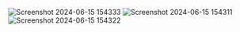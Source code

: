 
![Screenshot 2024-06-15 154333](https://github.com/23varshitha/Star-Rating/assets/109132355/e73a1c7f-5e19-461a-8a03-62f4862e4f19)
![Screenshot 2024-06-15 154311](https://github.com/23varshitha/Star-Rating/assets/109132355/15b2ba0b-223c-4552-a1a0-200420758aaa)
![Screenshot 2024-06-15 154322](https://github.com/23varshitha/Star-Rating/assets/109132355/bf3aea12-0842-4fc6-a2fd-281691554a10)
